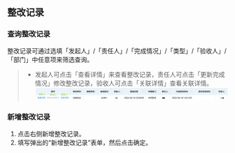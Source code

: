 ## 整改记录
### 查询整改记录
整改记录可通过选填「发起人」/「责任人」/「完成情况」/「类型」/「验收人」/「部门」中任意项来筛选查询。  
>+ 发起人可点击「查看详情」来查看整改记录，责任人可点击「更新完成情况」修改整改记录，验收人可点击「关联详情」查看关联详情。  
![图片](../../.vuepress/public/images/employee/modify.png)  
### 新增整改记录
1. 点击右侧<kbd>新增整改记录</kbd>。  
2. 填写弹出的“新增整改记录”表单，然后点击<kbd>确定</kbd>。